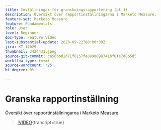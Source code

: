 ```yaml
---
title: Inställningar för granskningsrapportering (pt.1)
description: Översikt över rapportinställningarna i Marketo Measure.
feature-set: Marketo Measure
feature: Fundamentals
role: User
level: Beginner
doc-type: Feature Video
last-substantial-update: 2023-09-22T00:00:00Z
jira: KT-14029
thumbnail: 3424431.jpeg
source-git-commit: ca56bbd2d71f6157fe8990898741bf0fe7d8b5d5
workflow-type: tm+mt
source-wordcount: '25'
ht-degree: 0%

---
```



# Granska rapportinställning

Översikt över rapportinställningarna i Marketo Measure.

>[!VIDEO](https://video.tv.adobe.com/v/3424431/?learn=on){trancript=true}

